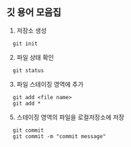 ## 깃 용어 모음집

1. 저장소 생성
```
  git init
```
2. 파일 상태 확인
```
  git status
```
3. 파일 스테이징 영역에 추가
```
  git add <file name>
  git add *
```
5. 스테이징 영역의 파일을 로컬저장소에 저장
```
  git commit
  git commit -m "commit message"
```
